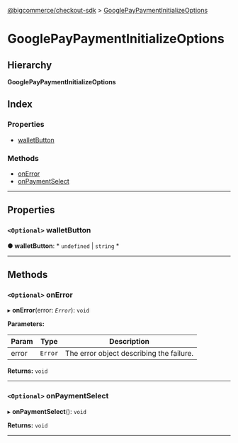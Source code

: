 [@bigcommerce/checkout-sdk](../README.md) > [GooglePayPaymentInitializeOptions](../interfaces/googlepaypaymentinitializeoptions.md)

# GooglePayPaymentInitializeOptions

## Hierarchy

**GooglePayPaymentInitializeOptions**

## Index

### Properties

* [walletButton](googlepaypaymentinitializeoptions.md#walletbutton)

### Methods

* [onError](googlepaypaymentinitializeoptions.md#onerror)
* [onPaymentSelect](googlepaypaymentinitializeoptions.md#onpaymentselect)

---

## Properties

<a id="walletbutton"></a>

### `<Optional>` walletButton

**● walletButton**: * `undefined` &#124; `string`
*

___

## Methods

<a id="onerror"></a>

### `<Optional>` onError

▸ **onError**(error: *`Error`*): `void`

**Parameters:**

| Param | Type | Description |
| ------ | ------ | ------ |
| error | `Error` |  The error object describing the failure. |

**Returns:** `void`

___
<a id="onpaymentselect"></a>

### `<Optional>` onPaymentSelect

▸ **onPaymentSelect**(): `void`

**Returns:** `void`

___

